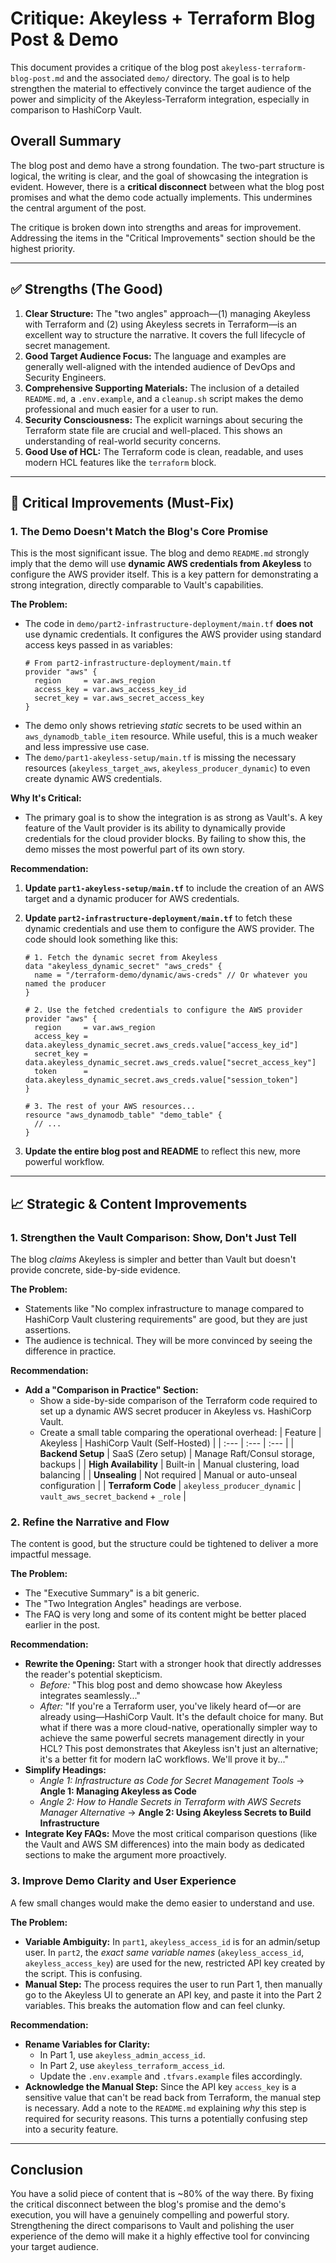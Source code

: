 # Critique: Akeyless + Terraform Blog Post & Demo

This document provides a critique of the blog post `akeyless-terraform-blog-post.md` and the associated `demo/` directory. The goal is to help strengthen the material to effectively convince the target audience of the power and simplicity of the Akeyless-Terraform integration, especially in comparison to HashiCorp Vault.

## Overall Summary

The blog post and demo have a strong foundation. The two-part structure is logical, the writing is clear, and the goal of showcasing the integration is evident. However, there is a **critical disconnect** between what the blog post promises and what the demo code actually implements. This undermines the central argument of the post.

The critique is broken down into strengths and areas for improvement. Addressing the items in the "Critical Improvements" section should be the highest priority.

---

## ✅ Strengths (The Good)

1.  **Clear Structure:** The "two angles" approach—(1) managing Akeyless with Terraform and (2) using Akeyless secrets in Terraform—is an excellent way to structure the narrative. It covers the full lifecycle of secret management.
2.  **Good Target Audience Focus:** The language and examples are generally well-aligned with the intended audience of DevOps and Security Engineers.
3.  **Comprehensive Supporting Materials:** The inclusion of a detailed `README.md`, a `.env.example`, and a `cleanup.sh` script makes the demo professional and much easier for a user to run.
4.  **Security Consciousness:** The explicit warnings about securing the Terraform state file are crucial and well-placed. This shows an understanding of real-world security concerns.
5.  **Good Use of HCL:** The Terraform code is clean, readable, and uses modern HCL features like the `terraform` block.

---

## 🛑 Critical Improvements (Must-Fix)

### 1. The Demo Doesn't Match the Blog's Core Promise

This is the most significant issue. The blog and demo `README.md` strongly imply that the demo will use **dynamic AWS credentials from Akeyless** to configure the AWS provider itself. This is a key pattern for demonstrating a strong integration, directly comparable to Vault's capabilities.

**The Problem:**
- The code in `demo/part2-infrastructure-deployment/main.tf` **does not** use dynamic credentials. It configures the AWS provider using standard access keys passed in as variables:
  ```hcl
  # From part2-infrastructure-deployment/main.tf
  provider "aws" {
    region     = var.aws_region
    access_key = var.aws_access_key_id
    secret_key = var.aws_secret_access_key
  }
  ```
- The demo only shows retrieving *static* secrets to be used within an `aws_dynamodb_table_item` resource. While useful, this is a much weaker and less impressive use case.
- The `demo/part1-akeyless-setup/main.tf` is missing the necessary resources (`akeyless_target_aws`, `akeyless_producer_dynamic`) to even create dynamic AWS credentials.

**Why It's Critical:**
- The primary goal is to show the integration is as strong as Vault's. A key feature of the Vault provider is its ability to dynamically provide credentials for the cloud provider blocks. By failing to show this, the demo misses the most powerful part of its own story.

**Recommendation:**
1.  **Update `part1-akeyless-setup/main.tf`** to include the creation of an AWS target and a dynamic producer for AWS credentials.
2.  **Update `part2-infrastructure-deployment/main.tf`** to fetch these dynamic credentials and use them to configure the AWS provider. The code should look something like this:

    ```hcl
    # 1. Fetch the dynamic secret from Akeyless
    data "akeyless_dynamic_secret" "aws_creds" {
      name = "/terraform-demo/dynamic/aws-creds" // Or whatever you named the producer
    }

    # 2. Use the fetched credentials to configure the AWS provider
    provider "aws" {
      region     = var.aws_region
      access_key = data.akeyless_dynamic_secret.aws_creds.value["access_key_id"]
      secret_key = data.akeyless_dynamic_secret.aws_creds.value["secret_access_key"]
      token      = data.akeyless_dynamic_secret.aws_creds.value["session_token"]
    }

    # 3. The rest of your AWS resources...
    resource "aws_dynamodb_table" "demo_table" {
      // ...
    }
    ```
3.  **Update the entire blog post and README** to reflect this new, more powerful workflow.

---

## 📈 Strategic & Content Improvements

### 1. Strengthen the Vault Comparison: Show, Don't Just Tell

The blog *claims* Akeyless is simpler and better than Vault but doesn't provide concrete, side-by-side evidence.

**The Problem:**
- Statements like "No complex infrastructure to manage compared to HashiCorp Vault clustering requirements" are good, but they are just assertions.
- The audience is technical. They will be more convinced by seeing the difference in practice.

**Recommendation:**
- **Add a "Comparison in Practice" Section:**
    - Show a side-by-side comparison of the Terraform code required to set up a dynamic AWS secret producer in Akeyless vs. HashiCorp Vault.
    - Create a small table comparing the operational overhead:
| Feature | Akeyless | HashiCorp Vault (Self-Hosted) |
| :--- | :--- | :--- |
| **Backend Setup** | SaaS (Zero setup) | Manage Raft/Consul storage, backups |
| **High Availability** | Built-in | Manual clustering, load balancing |
| **Unsealing** | Not required | Manual or auto-unseal configuration |
| **Terraform Code** | `akeyless_producer_dynamic` | `vault_aws_secret_backend` + `_role` |

### 2. Refine the Narrative and Flow

The content is good, but the structure could be tightened to deliver a more impactful message.

**The Problem:**
- The "Executive Summary" is a bit generic.
- The "Two Integration Angles" headings are verbose.
- The FAQ is very long and some of its content might be better placed earlier in the post.

**Recommendation:**
- **Rewrite the Opening:** Start with a stronger hook that directly addresses the reader's potential skepticism.
    - *Before:* "This blog post and demo showcase how Akeyless integrates seamlessly..."
    - *After:* "If you're a Terraform user, you've likely heard of—or are already using—HashiCorp Vault. It's the default choice for many. But what if there was a more cloud-native, operationally simpler way to achieve the same powerful secrets management directly in your HCL? This post demonstrates that Akeyless isn't just an alternative; it's a better fit for modern IaC workflows. We'll prove it by..."
- **Simplify Headings:**
    - *Angle 1: Infrastructure as Code for Secret Management Tools* -> **Angle 1: Managing Akeyless as Code**
    - *Angle 2: How to Handle Secrets in Terraform with AWS Secrets Manager Alternative* -> **Angle 2: Using Akeyless Secrets to Build Infrastructure**
- **Integrate Key FAQs:** Move the most critical comparison questions (like the Vault and AWS SM differences) into the main body as dedicated sections to make the argument more proactively.

### 3. Improve Demo Clarity and User Experience

A few small changes would make the demo easier to understand and use.

**The Problem:**
- **Variable Ambiguity:** In `part1`, `akeyless_access_id` is for an admin/setup user. In `part2`, the *exact same variable names* (`akeyless_access_id`, `akeyless_access_key`) are used for the new, restricted API key created by the script. This is confusing.
- **Manual Step:** The process requires the user to run Part 1, then manually go to the Akeyless UI to generate an API key, and paste it into the Part 2 variables. This breaks the automation flow and can feel clunky.

**Recommendation:**
- **Rename Variables for Clarity:**
    - In Part 1, use `akeyless_admin_access_id`.
    - In Part 2, use `akeyless_terraform_access_id`.
    - Update the `.env.example` and `.tfvars.example` files accordingly.
- **Acknowledge the Manual Step:** Since the API key `access_key` is a sensitive value that can't be read back from Terraform, the manual step is necessary. Add a note to the `README.md` explaining *why* this step is required for security reasons. This turns a potentially confusing step into a security feature.

---

## Conclusion

You have a solid piece of content that is ~80% of the way there. By fixing the critical disconnect between the blog's promise and the demo's execution, you will have a genuinely compelling and powerful story. Strengthening the direct comparisons to Vault and polishing the user experience of the demo will make it a highly effective tool for convincing your target audience.
